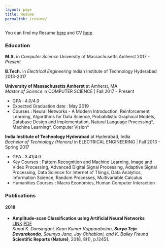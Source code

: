 ```yaml
---
layout: page
title: Resume
permalink: /resume/
---
```


You can find my Resume [here](docs/resume.pdf) and CV [here](docs/cv.pdf)

### Education
**M.S.** in *Computer Science*
University of Massachusetts Amherst
2017 - *Present*

**B.Tech.** in *Electrical Engineering*
Indian Institute of Technology Hyderabad
2013-2017

**University of Massachusetts Amherst** at Amherst, MA  
*Master of Science* in COMPUTER SCIENCE | Fall 2017 - Present  
- GPA                      : 4.0/4.0
- Expected Graduation date : May 2019
- Courses                  : Neural Networks - A Modern Introduction, Reinforcement Learning, Algorithms for Data Science, Probabilistic Graphical Models, Database Design and Implementation, Natural Language Processing\*, Machine Learning\*, Computer Vision\*

**India Institute of Technology Hyderabad** at Hyderabad, India  
*Bachelor of Technology (Honors)* in ELECTRICAL ENGINEERING | Fall 2013 - Spring 2017
- GPA                : 3.41/4.0
- Key Courses        : Pattern Recognition and Machine Learning, Image and Video Processing, Advanced Digital Signal Processing, Adaptive Signal Processing, Data Science for Internet of Things, Data Analytics, Information Science, Random Processes, Multivariable Calculus
- Humanities Courses : Macro Economics, Human Computer Interaction

### Publications
#### 2018
- **Amplitude-scan Classification using Artificial Neural Networks**  
[LINK](https://www.nature.com/articles/s41598-018-31021-4) 
[PDF](https://www.dropbox.com/s/hd5zad3u6u318xz/Scientific%20Reports%2018%3A%20Amplitude-scan%20classification%20using%20artificial%20neural%20networks.pdf?dl=0)  
*Kunal K. Dansingani, Kiran Kumar Vupparaboina,* ***Surya Teja Devarakonda,*** *Soumya Jana, Jay Chhablani, and K. Bailey Freund*
**Scientific Reports (Nature)**, 2018, 8(1), p.12451. 


